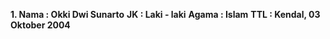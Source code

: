 **1.  Nama : Okki Dwi Sunarto**
  **JK     : Laki - laki**
  **Agama  : Islam**
  **TTL    :  Kendal, 03 Oktober 2004**
